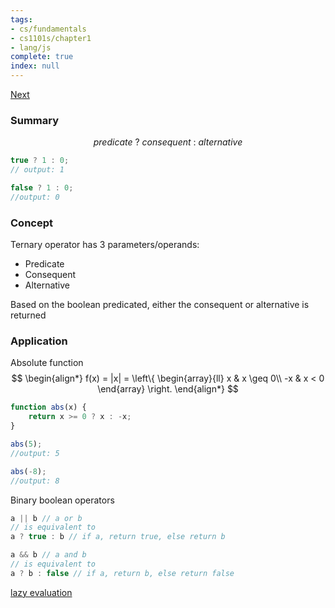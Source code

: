 ```yaml
---
tags:
- cs/fundamentals
- cs1101s/chapter1
- lang/js
complete: true
index: null
---
```

[Next](/labyrinth/notes/cs/cs1101s/substitution_model)
### Summary
$$
predicate \ ? \ consequent \ : \ alternative
$$
```js
true ? 1 : 0;
// output: 1

false ? 1 : 0;
//output: 0
```
### Concept
Ternary operator has 3 parameters/operands:
- Predicate
- Consequent
- Alternative

Based on the boolean predicated, either the consequent or alternative is returned
### Application
Absolute function
$$
\begin{align*}
f(x) = |x| = 
\left\{
\begin{array}{ll}
x  & x \geq 0\\
-x & x < 0
\end{array}
\right.
\end{align*}
$$
```js
function abs(x) {
	return x >= 0 ? x : -x;
}

abs(5);
//output: 5

abs(-8);
//output: 8
```

Binary boolean operators
```js
a || b // a or b
// is equivalent to
a ? true : b // if a, return true, else return b

a && b // a and b
// is equivalent to
a ? b : false // if a, return b, else return false
```

[lazy evaluation](/labyrinth/notes/cs/cs1101s/lazy_evaluation)